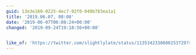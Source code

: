 ```yaml
---
guid: 13e3e169-0225-4ec7-92f0-049b783ea1a1
title: '2019.06.07, 08:08'
date: '2019-06-07T06:08:24+00:00'
changed: '2019-09-24T19:18:56+00:00'


like_of: 'https://twitter.com/slightlylate/status/1135342338606153729?s=19'
---
```


